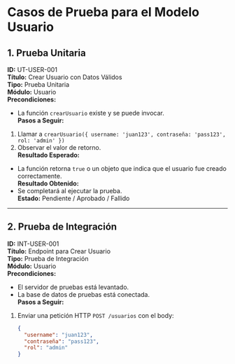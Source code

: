 # Casos de Prueba para el Modelo Usuario

## 1. Prueba Unitaria

**ID:** UT-USER-001  
**Título:** Crear Usuario con Datos Válidos  
**Tipo:** Prueba Unitaria  
**Módulo:** Usuario  
**Precondiciones:**  
- La función `crearUsuario` existe y se puede invocar.  
**Pasos a Seguir:**  
1. Llamar a `crearUsuario({ username: 'juan123', contraseña: 'pass123', rol: 'admin' })`  
2. Observar el valor de retorno.  
**Resultado Esperado:**  
- La función retorna `true` o un objeto que indica que el usuario fue creado correctamente.  
**Resultado Obtenido:**  
- Se completará al ejecutar la prueba.  
**Estado:** Pendiente / Aprobado / Fallido

---

## 2. Prueba de Integración

**ID:** INT-USER-001  
**Título:** Endpoint para Crear Usuario  
**Tipo:** Prueba de Integración  
**Módulo:** Usuario  
**Precondiciones:**  
- El servidor de pruebas está levantado.  
- La base de datos de pruebas está conectada.  
**Pasos a Seguir:**  
1. Enviar una petición HTTP `POST /usuarios` con el body:
   ```json
   {
     "username": "juan123",
     "contraseña": "pass123",
     "rol": "admin"
   }
